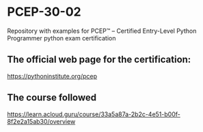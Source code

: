 # PCEP-30-02
Repository with examples for PCEP™ – Certified Entry-Level Python Programmer python exam certification

## The official web page for the certification: 
https://pythoninstitute.org/pcep

## The course followed
https://learn.acloud.guru/course/33a5a87a-2b2c-4e51-b00f-8f2e2a15ab30/overview
